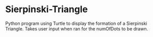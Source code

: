# Sierpinski-Triangle
Python program using Turtle to display the formation of a Sierpinski Triangle. Takes user input when ran for the numOfDots to be drawn.
